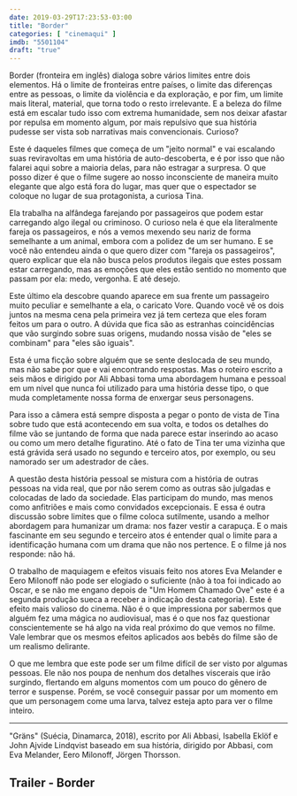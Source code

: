```yaml
---
date: 2019-03-29T17:23:53-03:00
title: "Border"
categories: [ "cinemaqui" ]
imdb: "5501104"
draft: "true"
---
```

Border (fronteira em inglês) dialoga sobre vários limites entre dois elementos. Há o limite de fronteiras entre países, o limite das diferenças entre as pessoas, o limite da violência e da exploração, e por fim, um limite mais literal, material, que torna todo o resto irrelevante. E a beleza do filme está em escalar tudo isso com extrema humanidade, sem nos deixar afastar por repulsa em momento algum, por mais repulsivo que sua história pudesse ser vista sob narrativas mais convencionais. Curioso?

Este é daqueles filmes que começa de um "jeito normal" e vai escalando suas reviravoltas em uma história de auto-descoberta, e é por isso que não falarei aqui sobre a maioria delas, para não estragar a surpresa. O que posso dizer é que o filme sugere ao nosso inconsciente de maneira muito elegante que algo está fora do lugar, mas quer que o espectador se coloque no lugar de sua protagonista, a curiosa Tina.

Ela trabalha na alfândega farejando por passageiros que podem estar carregando algo ilegal ou criminoso. O curioso nela é que ela literalmente fareja os passageiros, e nós a vemos mexendo seu nariz de forma semelhante a um animal, embora com a polidez de um ser humano. E se você não entendeu ainda o que quero dizer com "fareja os passageiros", quero explicar que ela não busca pelos produtos ilegais que estes possam estar carregando, mas as emoções que eles estão sentido no momento que passam por ela: medo, vergonha. E até desejo.

Este último ela descobre quando aparece em sua frente um passageiro muito peculiar e semelhante a ela, o caricato Vore. Quando você vê os dois juntos na mesma cena pela primeira vez já tem certeza que eles foram feitos um para o outro. A dúvida que fica são as estranhas coincidências que vão surgindo sobre suas origens, mudando nossa visão de "eles se combinam" para "eles são iguais".

Esta é uma ficção sobre alguém que se sente deslocada de seu mundo, mas não sabe por que e vai encontrando respostas. Mas o roteiro escrito a seis mãos e dirigido por Ali Abbasi toma uma abordagem humana e pessoal em um nível que nunca foi utilizado para uma história desse tipo, o que muda completamente nossa forma de enxergar seus personagens.

Para isso a câmera está sempre disposta a pegar o ponto de vista de Tina sobre tudo que está acontecendo em sua volta, e todos os detalhes do filme vão se juntando de forma que nada parece estar inserindo ao acaso ou como um mero detalhe figuratino. Até o fato de Tina ter uma vizinha que está grávida será usado no segundo e terceiro atos, por exemplo, ou seu namorado ser um adestrador de cães.

A questão desta história pessoal se mistura com a história de outras pessoas na vida real, que por não serem como as outras são julgadas e colocadas de lado da sociedade. Elas participam do mundo, mas menos como anfitriões e mais como convidados excepcionais. E essa é outra discussão sobre limites que o filme coloca sutilmente, usando a melhor abordagem para humanizar um drama: nos fazer vestir a carapuça. E o mais fascinante em seu segundo e terceiro atos é entender qual o limite para a identificação humana com um drama que não nos pertence. E o filme já nos responde: não há.

O trabalho de maquiagem e efeitos visuais feito nos atores Eva Melander e Eero Milonoff não pode ser elogiado o suficiente (não à toa foi indicado ao Oscar, e se não me engano depois de "Um Homem Chamado Ove" este é a segunda produção sueca a receber a indicação desta categoria). Este é efeito mais valioso do cinema. Não é o que impressiona por sabermos que alguém fez uma mágica no audiovisual, mas é o que nos faz questionar conscientemente se há algo na vida real próximo do que vemos no filme. Vale lembrar que os mesmos efeitos aplicados aos bebês do filme são de um realismo delirante.

O que me lembra que este pode ser um filme difícil de ser visto por algumas pessoas. Ele não nos poupa de nenhum dos detalhes viscerais que irão surgindo, flertando em alguns momentos com um pouco do gênero de terror e suspense. Porém, se você conseguir passar por um momento em que um personagem come uma larva, talvez esteja apto para ver o filme inteiro.

<hr>
"Gräns" (Suécia, Dinamarca, 2018), escrito por Ali Abbasi, Isabella Eklöf e John Ajvide Lindqvist baseado em sua história, dirigido por Abbasi, com Eva Melander, Eero Milonoff, Jörgen Thorsson.
</hr>

<h2>Trailer - Border</h2>
